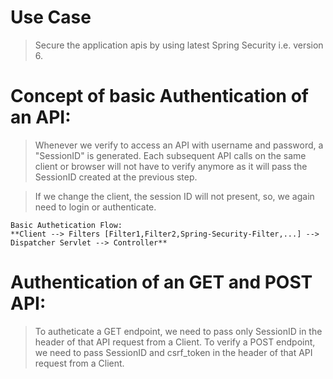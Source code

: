 # Use Case

> Secure the application apis by using latest Spring Security i.e. version 6.

# Concept of basic Authentication of an API:
> Whenever we verify to access an API with username and password, a "SessionID" is generated. Each subsequent API calls on the same client or browser will not have to verify anymore as it will pass the SessionID created at the previous step.

> If we change the client, the session ID will not present, so, we again need to login or authenticate.

```
Basic Authetication Flow:
**Client --> Filters [Filter1,Filter2,Spring-Security-Filter,...] --> Dispatcher Servlet --> Controller**
```

# Authentication of an GET and POST API:
> To autheticate a GET endpoint, we need to pass only SessionID in the header of that API request from a Client.
> To verify a POST endpoint, we need to pass SessionID and csrf_token in the header of that API request from a Client.
